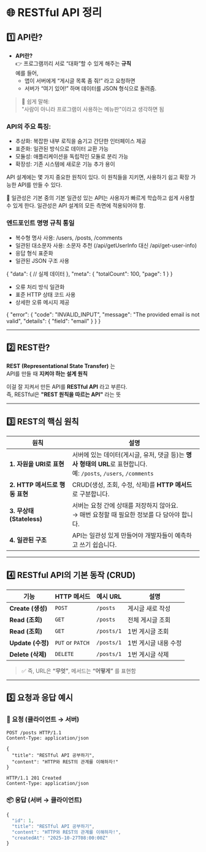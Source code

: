 # 🌐 RESTful API 정리 

## 1️⃣ API란?

- **API란?**  
  👉 프로그램끼리 서로 “대화”할 수 있게 해주는 **규칙**  
  예를 들어,  
  - 앱이 서버에게 “게시글 목록 좀 줘!” 라고 요청하면  
  - 서버가 “여기 있어!” 하며 데이터를 JSON 형식으로 돌려줌.

> 🔹 쉽게 말해:  
> "사람이 아니라 프로그램이 사용하는 메뉴판"이라고 생각하면 됨

### API의 주요 특징:

- 추상화: 복잡한 내부 로직을 숨기고 간단한 인터페이스 제공
- 표준화: 일관된 방식으로 데이터 교환 가능
- 모듈성: 애플리케이션을 독립적인 모듈로 분리 가능
- 확장성: 기존 시스템에 새로운 기능 추가 용이

API 설계에는 몇 가지 중요한 원칙이 있다. 이 원칙들을 지키면, 사용하기 쉽고 확장 가능한 API를 만들 수 있다. 

🧱 일관성은 기본 중의 기본
일관성 있는 API는 사용자가 빠르게 학습하고 쉽게 사용할 수 있게 한다. 일관성은 API 설계의 모든 측면에 적용되어야 함.

### 엔드포인트 명명 규칙 통일
- 복수형 명사 사용: /users, /posts, /comments
- 일관된 대소문자 사용: 소문자 추천 (/api/getUserInfo 대신 /api/get-user-info)
- 응답 형식 표준화
- 일관된 JSON 구조 사용
  
{ "data": { // 실제 데이터 }, "meta": { "totalCount": 100, "page": 1 } }
- 오류 처리 방식 일관화
- 표준 HTTP 상태 코드 사용
- 상세한 오류 메시지 제공

{ "error": { "code": "INVALID_INPUT", "message": "The provided email is not valid", "details": { "field": "email" } } }

---

## 2️⃣ REST란?

**REST (Representational State Transfer)** 는  
API를 만들 때 **지켜야 하는 설계 원칙**

이걸 잘 지켜서 만든 API를 **RESTful API** 라고 부른다.  
즉, RESTful은 **"REST 원칙을 따르는 API"** 라는 뜻

---

## 3️⃣ REST의 핵심 원칙

| 원칙 | 설명 |
|------|------|
| **1. 자원을 URI로 표현** | 서버에 있는 데이터(게시글, 유저, 댓글 등)는 **명사 형태의 URL**로 표현합니다. <br>예: `/posts`, `/users`, `/comments` |
| **2. HTTP 메서드로 행동 표현** | CRUD(생성, 조회, 수정, 삭제)를 **HTTP 메서드**로 구분합니다. |
| **3. 무상태(Stateless)** | 서버는 요청 간에 상태를 저장하지 않아요. <br>→ 매번 요청할 때 필요한 정보를 다 담아야 합니다. |
| **4. 일관된 구조** | API는 일관성 있게 만들어야 개발자들이 예측하고 쓰기 쉽습니다. |

---

## 4️⃣ RESTful API의 기본 동작 (CRUD)

| 기능 | HTTP 메서드 | 예시 URL | 설명 |
|------|--------------|-----------|------|
| **Create (생성)** | `POST` | `/posts` | 게시글 새로 작성 |
| **Read (조회)** | `GET` | `/posts` | 전체 게시글 조회 |
| **Read (조회)** | `GET` | `/posts/1` | 1번 게시글 조회 |
| **Update (수정)** | `PUT` or `PATCH` | `/posts/1` | 1번 게시글 내용 수정 |
| **Delete (삭제)** | `DELETE` | `/posts/1` | 1번 게시글 삭제 |

> ✅ 즉, URL은 **“무엇”**, 메서드는 **“어떻게”** 를 표현함

---

## 5️⃣ 요청과 응답 예시

### 📨 요청 (클라이언트 → 서버)
```http
POST /posts HTTP/1.1
Content-Type: application/json

{
  "title": "RESTful API 공부하기",
  "content": "HTTP와 REST의 관계를 이해하자!"
}

HTTP/1.1 201 Created
Content-Type: application/json
```

### 📦 응답 (서버 → 클라이언트)
```js
{
  "id": 1,
  "title": "RESTful API 공부하기",
  "content": "HTTP와 REST의 관계를 이해하자!",
  "createdAt": "2025-10-27T08:00:00Z"
}
```

